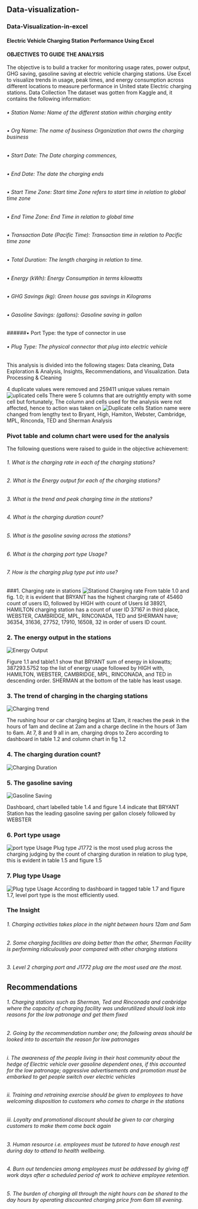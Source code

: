 ## Data-visualization-

### Data-Visualization-in-excel

#### Electric Vehicle Charging Station Performance Using Excel
#### OBJECTIVES TO GUIDE THE ANALYSIS
The objective is to build a tracker for monitoring usage rates, power output, GHG saving, gasoline saving at electric vehicle charging stations. Use Excel to visualize trends in usage, peak times, and energy consumption across different locations to measure performance in United state Electric charging stations.
Data Collection 
The dataset was gotten from Kaggle and, it contains the following information:
###### •	Station Name: Name of the different station within charging entity
###### •	Org Name: The name of business Organization that owns the charging business 
###### •	Start Date: The Date charging commences, 
###### •	End Date: The date the charging ends
###### •	Start Time Zone: Start time Zone refers to start time in relation to global time zone
###### •	End Time Zone: End Time in relation to global time
###### •	Transaction Date (Pacific Time): Transaction time in relation to Pacific time zone
###### •	Total Duration: The length charging in relation to time.
###### •	Energy (kWh): Energy Consumption in terms kilowatts 
###### •	GHG Savings (kg): Green house gas savings in Kilograms
###### •	Gasoline Savings: (gallons): Gasoline saving in gallon 
######•	Port Type: the type of connector in use
###### •	Plug Type: The physical connector that plug into electric vehicle
This analysis is divided into the following stages: Data cleaning, Data Exploration & Analysis, Insights, Recommendations, and Visualization.
Data Processing & Cleaning

4 duplicate values were removed and 259411 unique values remain
![uplicated cells](https://github.com/richard12-rr/Data-visualization-/blob/main/assets%20/images/Duplicated%20data.png)
There were 5 columns that are outrightly empty with some cell but fortunately, The column and cells used for the analysis were not affected, hence to action was taken on 
![Duplicate cells](https://github.com/richard12-rr/Data-visualization-/blob/main/assets%20/images/Empty%20cells.png)
Station name were changed from lengthy text to Bryant, High, Hamiton, Webster, Cambridge, MPL, Rinconda, TED and Sherman
Analysis
### Pivot table and column chart were used for the analysis
The following questions were raised to guide in the objective achievement:
###### 1.	What is the charging rate in each of the charging stations?
###### 2.	What is the Energy output for each of the charging stations?
###### 3.	What is the trend and peak charging time in the stations?
###### 4.	What is the charging duration count?
###### 5.	What is the gasoline saving across the stations?
###### 6.	What is the charging port type Usage?
###### 7.	How is the charging plug type put into use?

###1.	Charging rate in stations
![Stationd Charging rate](https://github.com/richard12-rr/Data-visualization-/blob/main/assets%20/images/Station%20Charging%20rate.png)
From table 1.0 and fig. 1.0; it is evident that BRYANT has  the highest charging rate of 45460 count of users ID, followed by HIGH with count of Users Id 38921, HAMILTON charging station has a count of user ID 37167 in third place, WEBSTER, CAMBRIDGE, MPL, RINCONADA, TED and SHERMAN have; 36354, 31636, 27752, 17910, 16508, 32  in order of users ID count.

### 2.	The energy output in the stations
![Energy Output](https://github.com/richard12-rr/Data-visualization-/blob/main/assets%20/images/station%20energy%20output.png)
              
Figure 1.1 and table1.1 show that BRYANT sum of energy in kilowatts; 387293.5752 top the list of energy usage followed by HIGH with, HAMILTON, WEBSTER, CAMBRIDGE, MPL, RINCONADA, and TED in descending order. SHERMAN at the bottom of the table has least usage.

### 3.	The trend of charging in the charging stations
![Charging trend](https://github.com/richard12-rr/Data-visualization-/blob/main/assets%20/images/Station%20charging%20trend.png)

The rushing hour or car charging begins at 12am, it reaches the peak in the hours of 1am and decline at 2am and a charge decline in the hours of 3am to 6am. At 7, 8 and 9 all in am, charging drops to Zero according to dashboard in table 1.2 and column chart in fig 1.2

### 4.	The charging duration count? 
![Charging Duration](https://github.com/richard12-rr/Data-visualization-/blob/main/assets%20/images/Station%20Charging%20duration.png)



### 5.	The gasoline saving
![Gasoline Saving](https://github.com/richard12-rr/Data-visualization-/blob/main/assets%20/images/Station%20gasoline%20saving.png)

Dashboard, chart labelled table 1.4 and figure 1.4 indicate that BRYANT Station has the leading gasoline saving per gallon closely followed by WEBSTER
### 6.	Port type usage
![port type Usage](https://github.com/richard12-rr/Data-visualization-/blob/main/assets%20/images/Station%20port%20type%20usage.png)
Plug type J1772 is the most used plug across the charging judging by the count of charging duration in relation to plug type, this is evident in table 1.5 and figure 1.5

### 7.	Plug type Usage	
![Plug type Usage](https://github.com/richard12-rr/Data-visualization-/blob/main/assets%20/images/Station%20plug%20type%20Usage.png)
According to dashboard in tagged table 1.7 and figure 1.7, level port type is the most efficiently used.

### The Insight
###### 1.	Charging activities takes place in the night between hours 12am and 5am
###### 2.	Some charging facilities are doing better than the other, Sherman Facility is performing ridiculously poor compared with other charging stations
###### 3.	Level 2 charging port and J1772 plug are the most used are the most.

## Recommendations
###### 1.	Charging stations such as Sherman, Ted and Rinconada and canbridge where the capacity of charging facility was underutilized should look into reasons for the low patronage and get them fixed
###### 2.	Going by the recommendation number one; the following areas should be looked into to ascertain the reason for low patronages 
###### i.	The awareness of the people living in their host community about the hedge of Electric vehicle over gasoline dependent ones, if this accounted for the low patronage; aggressive advertisements and promotion must be embarked to get people switch over electric vehicles
###### ii.	Training and retraining exercise should be given to employees to have welcoming disposition to customers who comes to charge in the stations
###### iii.	 Loyalty and promotional discount should be given to car charging customers to make them come back again
###### 3.	Human resource i.e. employees must be tutored to have enough rest during day to attend to health wellbeing.
###### 4.	Burn out tendencies among employees must be addressed by giving off work days after a scheduled period of work to achieve employee retention.
###### 5.	The burden of charging all through the night hours can be shared to the day hours by operating discounted charging price from 6am till evening.    









